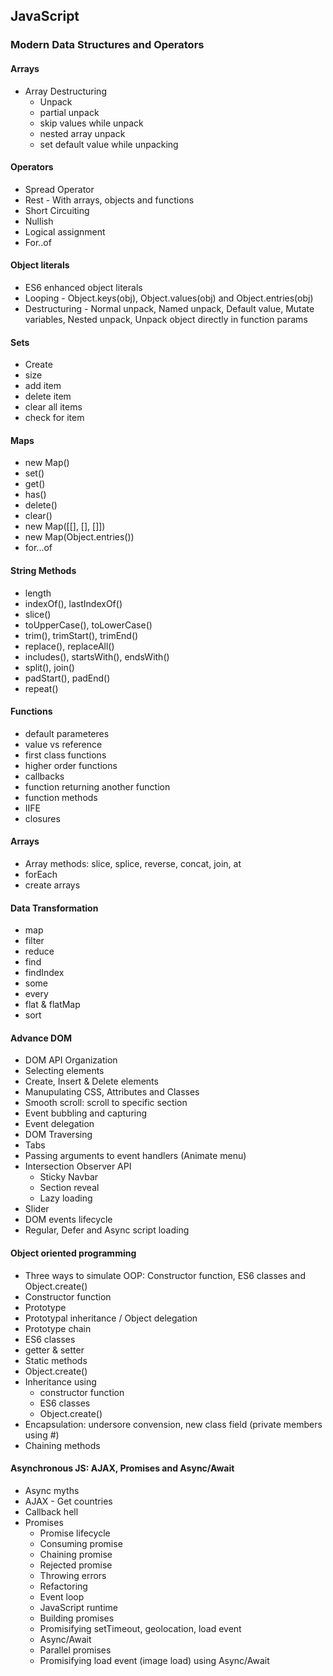 ## JavaScript

### Modern Data Structures and Operators

#### Arrays

- Array Destructuring
  - Unpack
  - partial unpack
  - skip values while unpack
  - nested array unpack
  - set default value while unpacking

#### Operators

- Spread Operator
- Rest - With arrays, objects and functions
- Short Circuiting
- Nullish
- Logical assignment
- For..of

#### Object literals

- ES6 enhanced object literals
- Looping - Object.keys(obj), Object.values(obj) and Object.entries(obj)
- Destructuring - Normal unpack, Named unpack, Default value, Mutate variables, Nested unpack, Unpack object directly in function params

#### Sets

- Create
- size
- add item
- delete item
- clear all items
- check for item

#### Maps

- new Map()
- set()
- get()
- has()
- delete()
- clear()
- new Map([[], [], []])
- new Map(Object.entries())
- for...of

#### String Methods

- length
- indexOf(), lastIndexOf()
- slice()
- toUpperCase(), toLowerCase()
- trim(), trimStart(), trimEnd()
- replace(), replaceAll()
- includes(), startsWith(), endsWith()
- split(), join()
- padStart(), padEnd()
- repeat()

#### Functions

- default parameteres
- value vs reference
- first class functions
- higher order functions
- callbacks
- function returning another function
- function methods
- IIFE
- closures

#### Arrays

- Array methods: slice, splice, reverse, concat, join, at
- forEach
- create arrays

#### Data Transformation

- map
- filter
- reduce
- find
- findIndex
- some
- every
- flat & flatMap
- sort

#### Advance DOM

- DOM API Organization
- Selecting elements
- Create, Insert & Delete elements
- Manupulating CSS, Attributes and Classes
- Smooth scroll: scroll to specific section
- Event bubbling and capturing
- Event delegation
- DOM Traversing
- Tabs
- Passing arguments to event handlers (Animate menu)
- Intersection Observer API
  - Sticky Navbar
  - Section reveal
  - Lazy loading
- Slider
- DOM events lifecycle
- Regular, Defer and Async script loading

#### Object oriented programming

- Three ways to simulate OOP: Constructor function, ES6 classes and Object.create()
- Constructor function
- Prototype
- Prototypal inheritance / Object delegation
- Prototype chain
- ES6 classes
- getter & setter
- Static methods
- Object.create()
- Inheritance using
  - constructor function
  - ES6 classes
  - Object.create()
- Encapsulation: undersore convension, new class field (private members using #)
- Chaining methods

#### Asynchronous JS: AJAX, Promises and Async/Await

- Async myths
- AJAX - Get countries
- Callback hell
- Promises
  - Promise lifecycle
  - Consuming promise
  - Chaining promise
  - Rejected promise
  - Throwing errors
  - Refactoring
  - Event loop
  - JavaScript runtime
  - Building promises
  - Promisifying setTimeout, geolocation, load event
  - Async/Await
  - Parallel promises
  - Promisifying load event (image load) using Async/Await
